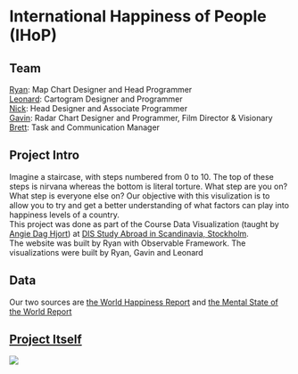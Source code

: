 # International Happiness of People (IHoP)

## Team
[Ryan](https://github.com/ryanmattt): Map Chart Designer and Head Programmer <br>
[Leonard](https://www.linkedin.com/in/leonard-mayorga-435217241/): Cartogram Designer and Programmer <br>
[Nick](https://www.instagram.com/nicholaspapapanou/): Head Designer and Associate Programmer <br>
[Gavin](https://www.instagram.com/gavin_tatum/): Radar Chart Designer and Programmer, Film Director & Visionary <br>
[Brett](https://instagram.com/brett__donshik): Task and Communication Manager <br>

## Project Intro
Imagine a staircase, with steps numbered from 0 to 10. The top of these steps is nirvana whereas the bottom is literal torture. What step are you on? What step is everyone else on?
Our objective with this visulization is to allow you to try and get a better understanding of what factors can play into happiness levels of a country. 
<br>
This project was done as part of the Course Data Visualization (taught by [Angie Dag Hjort](instagram.com/fairyanimal/)) at [DIS Study Abroad in Scandinavia, Stockholm](https://disabroad.org/stockholm/). 
<br>
The website was built by Ryan with Observable Framework. The visualizations were built by Ryan, Gavin and Leonard


## Data
Our two sources are [the World Happiness Report](https://worldhappiness.report/) and [the Mental State of the World Report](https://mentalstateoftheworld.report/)

## [Project Itself](https://dis-2024-spring.observablehq.cloud/ihop/)
![](https://cdn.discordapp.com/attachments/1080177707268194415/1236968641044414484/image.png?ex=6639f051&is=66389ed1&hm=76cadf272a901177dbc1f9b59142decbe9013957baef14d9a29fc097a1aca6d2&)
